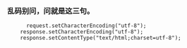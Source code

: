 ### 乱码别问，问就是这三句。 
          request.setCharacterEncoding("utf-8");
        response.setCharacterEncoding("utf-8");
        response.setContentType("text/html;charset=utf-8");
